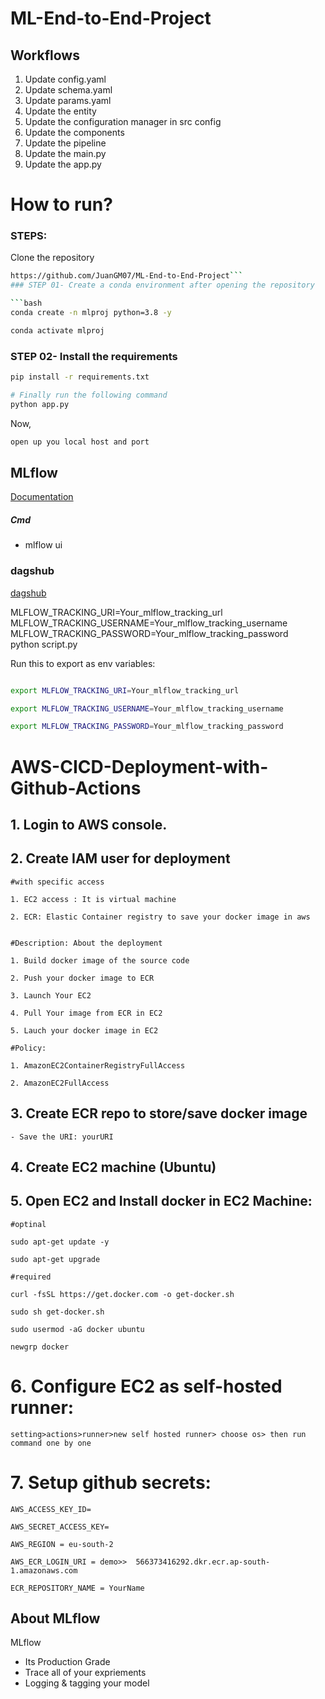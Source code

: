 # ML-End-to-End-Project

## Workflows

1. Update config.yaml
2. Update schema.yaml
3. Update params.yaml
4. Update the entity
5. Update the configuration manager in src config
6. Update the components
7. Update the pipeline 
8. Update the main.py
9. Update the app.py



# How to run?
### STEPS:

Clone the repository

```bash
https://github.com/JuanGM07/ML-End-to-End-Project```
### STEP 01- Create a conda environment after opening the repository

```bash
conda create -n mlproj python=3.8 -y
```

```bash
conda activate mlproj
```


### STEP 02- Install the requirements
```bash
pip install -r requirements.txt
```


```bash
# Finally run the following command
python app.py
```

Now,
```bash
open up you local host and port
```



## MLflow

[Documentation](https://mlflow.org/docs/latest/index.html)


##### Cmd
- mlflow ui

### dagshub
[dagshub](https://dagshub.com/)

MLFLOW_TRACKING_URI=Your_mlflow_tracking_url \
MLFLOW_TRACKING_USERNAME=Your_mlflow_tracking_username \
MLFLOW_TRACKING_PASSWORD=Your_mlflow_tracking_password \
python script.py

Run this to export as env variables:

```bash

export MLFLOW_TRACKING_URI=Your_mlflow_tracking_url

export MLFLOW_TRACKING_USERNAME=Your_mlflow_tracking_username

export MLFLOW_TRACKING_PASSWORD=Your_mlflow_tracking_password

```



# AWS-CICD-Deployment-with-Github-Actions

## 1. Login to AWS console.

## 2. Create IAM user for deployment

	#with specific access

	1. EC2 access : It is virtual machine

	2. ECR: Elastic Container registry to save your docker image in aws


	#Description: About the deployment

	1. Build docker image of the source code

	2. Push your docker image to ECR

	3. Launch Your EC2 

	4. Pull Your image from ECR in EC2

	5. Lauch your docker image in EC2

	#Policy:

	1. AmazonEC2ContainerRegistryFullAccess

	2. AmazonEC2FullAccess

	
## 3. Create ECR repo to store/save docker image
    - Save the URI: yourURI
	

	
## 4. Create EC2 machine (Ubuntu) 

## 5. Open EC2 and Install docker in EC2 Machine:
	
	
	#optinal

	sudo apt-get update -y

	sudo apt-get upgrade
	
	#required

	curl -fsSL https://get.docker.com -o get-docker.sh

	sudo sh get-docker.sh

	sudo usermod -aG docker ubuntu

	newgrp docker
	
# 6. Configure EC2 as self-hosted runner:
    setting>actions>runner>new self hosted runner> choose os> then run command one by one


# 7. Setup github secrets:

    AWS_ACCESS_KEY_ID=

    AWS_SECRET_ACCESS_KEY=

    AWS_REGION = eu-south-2

    AWS_ECR_LOGIN_URI = demo>>  566373416292.dkr.ecr.ap-south-1.amazonaws.com

    ECR_REPOSITORY_NAME = YourName




## About MLflow 
MLflow

 - Its Production Grade
 - Trace all of your expriements
 - Logging & tagging your model


